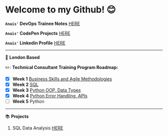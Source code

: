 # Welcome to my Github! :blush:

**`Anais'` DevOps Trainee Notes** [HERE](/docs)

**`Anais'` CodePen Projects** [HERE](https://codepen.io/tangintech)

**`Anais'` Linkedin Profile** [HERE](https://www.linkedin.com/in/anais-tang/)

---
:round_pushpin: **London Based**

:pencil2:: **Technical Consultant Training Program Roadmap:**

- [x] **Week 1** [Business Skills and Agile Methodologies](/docs/Week1_BusinessSkills)
- [x] **Week 2** [SQL](/docs/Week2_SQL)
- [x] **Week 3** [Python OOP, Data Types](/docs/Week3_Python%20)
- [x] **Week 4** [Python Error Handling, APIs](/docs/Week4_Python)
- [ ] **Week 5** Python

---

:books: **Projects**

1. SQL Data Analysis [HERE](/docs/Week2_SQL/SQL_Projects)


 

